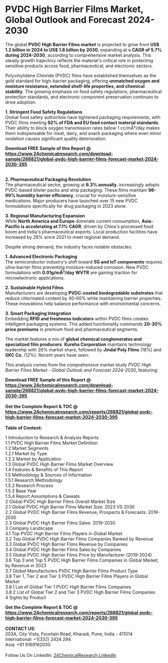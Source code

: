 <h1>PVDC High Barrier Films Market, Global Outlook and Forecast 2024-2030</h1><p>The global <strong>PVDC High Barrier Films market</strong> is projected to grow from <strong>US$ 1.2 billion in 2024 to US$ 1.8 billion by 2030</strong>, expanding at a <strong>CAGR of 5.7% during 2024-2030</strong>, according to comprehensive market analysis. This steady growth trajectory reflects the material's critical role in protecting sensitive products across food, pharmaceutical, and electronic sectors.</p><p>Polyvinylidene Chloride (PVDC) films have established themselves as the gold standard for high-barrier packaging, offering <strong>unmatched oxygen and moisture resistance, extended shelf-life properties, and chemical stability</strong>. The growing emphasis on food safety regulations, pharmaceutical protection standards, and electronic component preservation continues to drive adoption.</p><p><strong>1. Stringent Food Safety Regulations</strong><br>
Global food safety authorities have tightened packaging requirements, with PVDC films meeting <strong>92% of FDA and EU food contact material standards</strong>. Their ability to block oxygen transmission rates below 1 cc/mÂ²/day makes them indispensable for meat, dairy, and snack packaging where even minor oxidation causes significant quality deterioration.</p><div><b>Download FREE Sample of this Report @ 
            <a href="https://www.24chemicalresearch.com/download-sample/268821/global-pvdc-high-barrier-films-forecast-market-2024-2030-395">
            https://www.24chemicalresearch.com/download-sample/268821/global-pvdc-high-barrier-films-forecast-market-2024-2030-395</a></b></div><br><p><strong>2. Pharmaceutical Packaging Revolution</strong><br>
The pharmaceutical sector, growing at <strong>6.3% annually</strong>, increasingly adopts PVDC-based blister packs and strip packaging. These films maintain <strong>98-99% humidity barrier efficiency</strong>, crucial for moisture-sensitive medications. Major producers have launched over 15 new PVDC formulations specifically for drug packaging in 2023 alone.</p><p><strong>3. Regional Manufacturing Expansion </strong><br>
While <strong>North America and Europe</strong> dominate current consumption, <strong>Asia-Pacific is accelerating at 7.1% CAGR</strong>, driven by China's processed food boom and India's pharmaceutical exports. Local production facilities have increased by 28% since 2021 to meet regional demand.</p><p>Despite strong demand, the industry faces notable obstacles:</p><p><strong>1. Advanced Electronic Packaging</strong><br>
The semiconductor industry's shift toward <strong>5G and IoT components</strong> requires ultra-barrier films preventing moisture-induced corrosion. New PVDC formulations with <strong>0.01g/mÂ²/day WVTR</strong> are gaining traction for microelectronic applications.</p><p><strong>2. Sustainable Hybrid Films</strong><br>
Manufacturers are developing <strong>PVDC-coated biodegradable substrates</strong> that reduce chlorinated content by 40-60% while maintaining barrier properties. These innovations help balance performance with environmental concerns.</p><p><strong>3. Smart Packaging Integration</strong><br>
Embedding <strong>RFID and freshness indicators</strong> within PVDC films creates intelligent packaging systems. This added functionality commands <strong>20-30% price premiums</strong> in premium food and pharmaceutical segments.</p><p>The market features a mix of <strong>global chemical conglomerates and specialized film producers</strong>. <strong>Kureha Corporation</strong> maintains technology leadership with 28% market share, followed by <strong>Jindal Poly Films</strong> (18%) and <strong>SKC Co.</strong> (12%). Recent years have seen:</p><p>This analysis comes from the comprehensive market study <em>PVDC High Barrier Films Market - Global Outlook and Forecast 2024-2030</em>, featuring:</p><div><b>Download FREE Sample of this Report @ 
            <a href="https://www.24chemicalresearch.com/download-sample/268821/global-pvdc-high-barrier-films-forecast-market-2024-2030-395">
            https://www.24chemicalresearch.com/download-sample/268821/global-pvdc-high-barrier-films-forecast-market-2024-2030-395</a></b></div><br><div><b>Get the Complete Report & TOC @ 
            <a href="https://www.24chemicalresearch.com/reports/268821/global-pvdc-high-barrier-films-forecast-market-2024-2030-395">
            https://www.24chemicalresearch.com/reports/268821/global-pvdc-high-barrier-films-forecast-market-2024-2030-395</a></b></div><br>
            <b>Table of Content:</b><p>1 Introduction to Research & Analysis Reports<br />
    1.1 PVDC High Barrier Films Market Definition<br />
    1.2 Market Segments<br />
        1.2.1 Market by Type<br />
        1.2.2 Market by Application<br />
    1.3 Global PVDC High Barrier Films Market Overview<br />
    1.4 Features & Benefits of This Report<br />
    1.5 Methodology & Sources of Information<br />
        1.5.1 Research Methodology<br />
        1.5.2 Research Process<br />
        1.5.3 Base Year<br />
        1.5.4 Report Assumptions & Caveats<br />
2 Global PVDC High Barrier Films Overall Market Size<br />
    2.1 Global PVDC High Barrier Films Market Size: 2023 VS 2030<br />
    2.2 Global PVDC High Barrier Films Revenue, Prospects & Forecasts: 2019-2030<br />
    2.3 Global PVDC High Barrier Films Sales: 2019-2030<br />
3 Company Landscape<br />
    3.1 Top PVDC High Barrier Films Players in Global Market<br />
    3.2 Top Global PVDC High Barrier Films Companies Ranked by Revenue<br />
    3.3 Global PVDC High Barrier Films Revenue by Companies<br />
    3.4 Global PVDC High Barrier Films Sales by Companies<br />
    3.5 Global PVDC High Barrier Films Price by Manufacturer (2019-2024)<br />
    3.6 Top 3 and Top 5 PVDC High Barrier Films Companies in Global Market, by Revenue in 2023<br />
    3.7 Global Manufacturers PVDC High Barrier Films Product Type<br />
    3.8 Tier 1, Tier 2 and Tier 3 PVDC High Barrier Films Players in Global Market<br />
        3.8.1 List of Global Tier 1 PVDC High Barrier Films Companies<br />
        3.8.2 List of Global Tier 2 and Tier 3 PVDC High Barrier Films Companies<br />
4 Sights by Product</p><div><b>Get the Complete Report & TOC @ 
            <a href="https://www.24chemicalresearch.com/reports/268821/global-pvdc-high-barrier-films-forecast-market-2024-2030-395">
            https://www.24chemicalresearch.com/reports/268821/global-pvdc-high-barrier-films-forecast-market-2024-2030-395</a></b></div><br><b>CONTACT US:</b><br>
            203A, City Vista, Fountain Road, Kharadi, Pune, India - 411014<br>
            International: +1(332) 2424 294<br>
            Asia: +91 9169162030 <br><br>
            Follow Us On LinkedIn: <a href="https://www.linkedin.com/company/24chemicalresearch/">24ChemicalResearch LinkedIn</a>